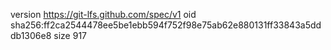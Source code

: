 version https://git-lfs.github.com/spec/v1
oid sha256:ff2ca2544478ee5be1ebb594f752f98e75ab62e880131ff33843a5dddb1306e8
size 917
